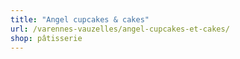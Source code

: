 ```yaml
---
title: "Angel cupcakes & cakes"
url: /varennes-vauzelles/angel-cupcakes-et-cakes/
shop: pâtisserie
---
```

